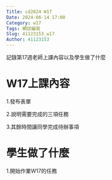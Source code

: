 ```yaml
---
Title: cd2024 W17
Date: 2024-06-14 17:00
Category: w17
Tags: 網誌編寫
Slug: 41123153_w17
Author: 41123153
---
```


記錄第17週老師上課內容以及學生做了什麼

<!-- PELICAN_END_SUMMARY -->

# W17上課內容

1.發布表單

2.說明需要完成的三項任務

3.其餘時間讓同學完成待辦事項

# 學生做了什麼

1.開始作業W17的任務